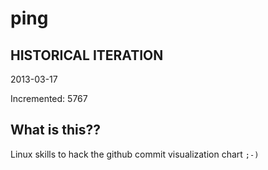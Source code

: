 # ping

## HISTORICAL ITERATION
2013-03-17

Incremented: 5767

## What is this?? 
Linux skills to hack the github commit visualization chart `;-)`
